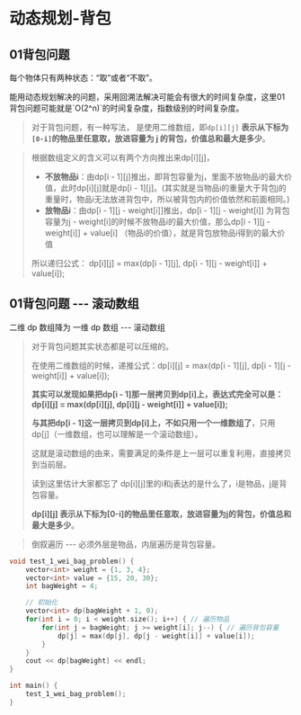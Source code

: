 # 动态规划-背包

## 01背包问题

每个物体只有两种状态：“取”或者“不取”。

能用动态规划解决的问题，采用回溯法解决可能会有很大的时间复杂度，这里01背包问题可能就是\`O\(2^n\)\`的时间复杂度，指数级别的时间复杂度。

> 对于背包问题，有一种写法， 是使用二维数组，即`dp[i][j]` **表示从下标为`[0-i]`的物品里任意取，放进容量为 j 的背包，价值总和最大是多少**。

> 根据数组定义的含义可以有两个方向推出来dp\[i\]\[j\]，
>
> * **不放物品i**：由dp\[i - 1\]\[j\]推出，即背包容量为j，里面不放物品i的最大价值，此时dp\[i\]\[j\]就是dp\[i - 1\]\[j\]。\(其实就是当物品i的重量大于背包j的重量时，物品i无法放进背包中，所以被背包内的价值依然和前面相同。\)
> * **放物品i**：由dp\[i - 1\]\[j - weight\[i\]\]推出，dp\[i - 1\]\[j - weight\[i\]\] 为背包容量为j - weight\[i\]的时候不放物品i的最大价值，那么dp\[i - 1\]\[j - weight\[i\]\] + value\[i\] （物品i的价值），就是背包放物品i得到的最大价值
>
> 所以递归公式： dp\[i\]\[j\] = max\(dp\[i - 1\]\[j\], dp\[i - 1\]\[j - weight\[i\]\] + value\[i\]\);

## 01背包问题 --- 滚动数组

二维 dp 数组降为 一维 dp 数组 --- 滚动数组

> 对于背包问题其实状态都是可以压缩的。
>
> 在使用二维数组的时候，递推公式：dp\[i\]\[j\] = max\(dp\[i - 1\]\[j\], dp\[i - 1\]\[j - weight\[i\]\] + value\[i\]\);
>
> **其实可以发现如果把dp\[i - 1\]那一层拷贝到dp\[i\]上，表达式完全可以是：dp\[i\]\[j\] = max\(dp\[i\]\[j\], dp\[i\]\[j - weight\[i\]\] + value\[i\]\);**
>
> **与其把dp\[i - 1\]这一层拷贝到dp\[i\]上，不如只用一个一维数组了**，只用dp\[j\]（一维数组，也可以理解是一个滚动数组）。
>
> 这就是滚动数组的由来，需要满足的条件是上一层可以重复利用，直接拷贝到当前层。
>
> 读到这里估计大家都忘了 dp\[i\]\[j\]里的i和j表达的是什么了，i是物品，j是背包容量。
>
> **dp\[i\]\[j\] 表示从下标为\[0-i\]的物品里任意取，放进容量为j的背包，价值总和最大是多少**。

> 倒叙遍历 --- 必须外层是物品，内层遍历是背包容量。



```cpp
void test_1_wei_bag_problem() {
    vector<int> weight = {1, 3, 4};
    vector<int> value = {15, 20, 30};
    int bagWeight = 4;

    // 初始化
    vector<int> dp(bagWeight + 1, 0);
    for(int i = 0; i < weight.size(); i++) { // 遍历物品
        for(int j = bagWeight; j >= weight[i]; j--) { // 遍历背包容量
            dp[j] = max(dp[j], dp[j - weight[i]] + value[i]);
        }
    }
    cout << dp[bagWeight] << endl;
}

int main() {
    test_1_wei_bag_problem();
}


```







